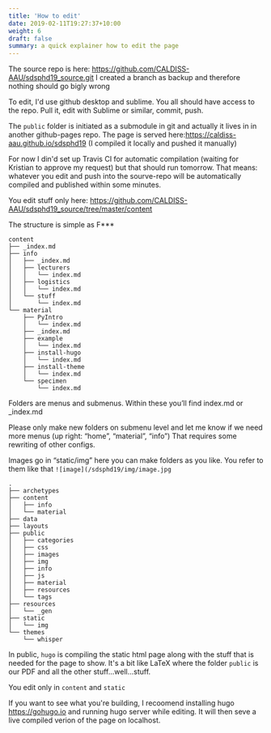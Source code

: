 ```yaml
---
title: 'How to edit'
date: 2019-02-11T19:27:37+10:00
weight: 6
draft: false
summary: a quick explainer how to edit the page
---
```


The source repo is here: https://github.com/CALDISS-AAU/sdsphd19_source.git
I created a branch as backup and therefore nothing should go bigly wrong

To edit, I'd use github desktop and sublime. You all should have access to the repo. Pull it, edit with Sublime or similar, commit, push.

The `public` folder is initiated as a submodule in git and actually it lives in in another github-pages repo. The page is served here:https://caldiss-aau.github.io/sdsphd19 (I compiled it locally and pushed it manually)

For now I din'd set up Travis CI for automatic compilation (waiting for Kristian to approve my request) but that should run tomorrow. That means: whatever you edit and push into the sourve-repo will be automatically compiled and published within some minutes.

You edit stuff only here: https://github.com/CALDISS-AAU/sdsphd19_source/tree/master/content

The structure is simple as F***

```
content
├── _index.md
├── info
│   ├── _index.md
│   ├── lecturers
│   │   └── index.md
│   ├── logistics
│   │   └── index.md
│   └── stuff
│       └── index.md
└── material
    ├── PyIntro
    │   └── index.md
    ├── _index.md
    ├── example
    │   └── index.md
    ├── install-hugo
    │   └── index.md
    ├── install-theme
    │   └── index.md
    └── specimen
        └── index.md

```


Folders are menus and submenus. Within these you’ll find index.md or _index.md 

Please only make new folders on submenu level and let me know if we need more menus (up right: “home”, “material”, “info”) That requires some rewriting of other configs.

Images go in “static/img” here you can make folders as you like. You refer to them like that `![image](/sdsphd19/img/image.jpg`

```
.
├── archetypes
├── content
│   ├── info
│   └── material
├── data
├── layouts
├── public
│   ├── categories
│   ├── css
│   ├── images
│   ├── img
│   ├── info
│   ├── js
│   ├── material
│   ├── resources
│   └── tags
├── resources
│   └── _gen
├── static
│   └── img
└── themes
    └── whisper

```

In public, `hugo` is compiling the static html page along with the stuff that is needed for the page to show. It's a bit like LaTeX where the folder `public` is our PDF and all the other stuff...well...stuff.

You edit only in `content` and `static`

If you want to see what you're building, I recoomend installing hugo https://gohugo.io and running hugo server while editing. It will then seve a live compiled verion of the page on localhost.


